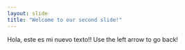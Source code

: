 ```yaml
---
layout: slide
title: "Welcome to our second slide!"
---
```

Hola, este es mi nuevo texto!!
Use the left arrow to go back!
